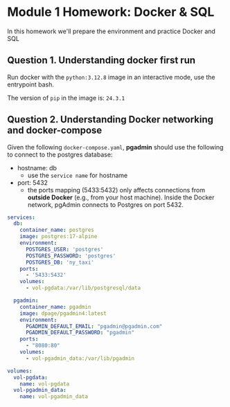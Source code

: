 # Module 1 Homework: Docker & SQL
In this homework we'll prepare the environment and practice Docker and SQL

## Question 1. Understanding docker first run
Run docker with the `python:3.12.8` image in an interactive mode, use the entrypoint bash.

The version of `pip` in the image is: `24.3.1`


## Question 2. Understanding Docker networking and docker-compose

Given the following `docker-compose.yaml`, **pgadmin** should use the following to connect to the postgres database:
- hostname: db
    - use the `service name` for hostname
- port: 5432 
    - the ports mapping (5433:5432) only affects connections from **outside Docker** (e.g., from your host machine). Inside the Docker network, pgAdmin connects to Postgres on port 5432.


```yaml
services:
  db:
    container_name: postgres
    image: postgres:17-alpine
    environment:
      POSTGRES_USER: 'postgres'
      POSTGRES_PASSWORD: 'postgres'
      POSTGRES_DB: 'ny_taxi'
    ports:
      - '5433:5432'
    volumes:
      - vol-pgdata:/var/lib/postgresql/data

  pgadmin:
    container_name: pgadmin
    image: dpage/pgadmin4:latest
    environment:
      PGADMIN_DEFAULT_EMAIL: "pgadmin@pgadmin.com"
      PGADMIN_DEFAULT_PASSWORD: "pgadmin"
    ports:
      - "8080:80"
    volumes:
      - vol-pgadmin_data:/var/lib/pgadmin  

volumes:
  vol-pgdata:
    name: vol-pgdata
  vol-pgadmin_data:
    name: vol-pgadmin_data
```


